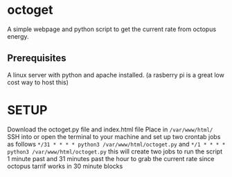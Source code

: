 # octoget
A simple webpage and python script to get the current rate from octopus energy.



## Prerequisites
A linux server with python and apache installed. (a rasberry pi is a great low cost way to host this)


# SETUP
Download the octoget.py file and index.html file 
Place in `/var/www/html/` 
SSH into or open the terminal to your machine and set up two crontab jobs as follows 
`*/31 * * * * python3 /var/www/html/octoget.py` and 
`*/1 * * * * python3 /var/www/html/octoget.py`
this will create two jobs to run the script 1 minute past and 31 minutes past the hour to grab the current rate since octopus tarrif works in 30 minute blocks
